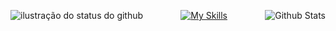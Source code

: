 <p align="center">
<img align='left' src="https://github-readme-stats.vercel.app/api?username=jnzfxp&show_icons=true&title_color=FFFFFF&text_color=FFFFFF&icon_color=FFFFFF&bg_color=0D1017&cache_seconds=2300&hide_border=true" alt="ilustração do status do github">
  
<img
        align="right"
        src="https://github-readme-stats.vercel.app/api/top-langs/?username=jnzfxp&title_color=FFFFFF&text_color=FFFFFF&icon_color=FFFFFF&bg_color=0D1017&hide_border=true&include_all_commits=true&count_private=true&layout=compact"
        alt="Github Stats"
      />
</p>


<div align="center">
  
[![My Skills](https://skillicons.dev/icons?i=js,java,cs,css,py,react,pytorch,tensorflow,vscode,nodejs)](https://skillicons.dev)

